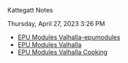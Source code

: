 Kattegatt Notes



Thursday, April 27, 2023 3:26 PM

- [EPU Modules Valhalla-epumodules](../Valhalla/Valhalla.md/#epu-modules)
- [EPU Modules Valhalla](../Valhalla/Valhalla.md)
- [EPU Modules Valhalla Cooking](../Valhalla/Valhalla.md/#Cooking)